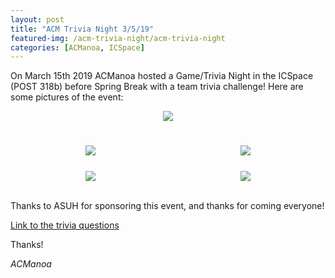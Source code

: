 ```yaml
---
layout: post
title: "ACM Trivia Night 3/5/19"
featured-img: /acm-trivia-night/acm-trivia-night
categories: [ACManoa, ICSpace]
---
```


On March 15th 2019 ACManoa hosted a Game/Trivia Night in the ICSpace (POST 318b) before Spring Break with a team trivia challenge! Here are some pictures of the event:

<center>
	<figure class="full">
	    <img src="/assets/img/posts/acm-trivia-night-3-15-19/ACMTriviaNightSpring2019Flyer.jpg" data-featherlight data-featherlight-target-attr="src">
	</figure>
</center>

<br>

<center>
	<div class="row"> 
	  <div class="column">
		<img src="/assets/img/posts/acm-trivia-night-3-15-19/20190315_183433.jpg" data-featherlight data-featherlight-target-attr="src">
	  </div>
	  <div class="column">
		<img src="/assets/img/posts/acm-trivia-night-3-15-19/20190315_183439.jpg" data-featherlight data-featherlight-target-attr="src">
	  </div> 
	</div>
</center>

<br>

<center>
	<div class="row"> 
	  <div class="column">
		<img src="/assets/img/posts/acm-trivia-night-3-15-19/Snapchat-2030813317.jpg" data-featherlight data-featherlight-target-attr="src">
	  </div>
	  <div class="column">
		<img src="/assets/img/posts/acm-trivia-night-3-15-19/Snapchat-467130255.jpg" data-featherlight data-featherlight-target-attr="src">
	  </div> 
	</div>
</center>

<br>

Thanks to ASUH for sponsoring this event, and thanks for coming everyone!

[Link to the trivia questions](https://docs.google.com/document/d/1EI4kZxc8m92x8Zl5wN_ye8Ll7-Krr3wDQNnnHmOLbL4/edit?usp=sharing)

Thanks!

_ACManoa_

<style>
	.row {
	  display: flex;
	  flex-wrap: wrap;
	  padding: 0 4px;
	}

	/* Create four equal columns that sits next to each other */
	.column {
	  flex: 100%;
	  max-width: 50%;
	  padding: 0 4px;
	}

	.column img {
	  margin-top: 8px;
	  vertical-align: middle;
	  cursor: pointer;
	}

	/* Responsive layout - makes a two column-layout instead of four columns */
	@media screen and (max-width: 800px) {
	  .column {
	    flex: 50%;
	    max-width: 50%;
	  }
	}

	/* Responsive layout - makes the two columns stack on top of each other instead of next to each other */
	@media screen and (max-width: 600px) {
	  .column {
	    flex: 100%;
	    max-width: 100%;
	  }
	}
</style>

<link href="//cdn.rawgit.com/noelboss/featherlight/1.7.13/release/featherlight.min.css" type="text/css" rel="stylesheet" />
<script src="//code.jquery.com/jquery-latest.js"></script>
<script src="//cdn.rawgit.com/noelboss/featherlight/1.7.13/release/featherlight.min.js" type="text/javascript" charset="utf-8"></script>
